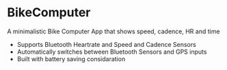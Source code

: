 # BikeComputer

A minimalistic Bike Computer App that shows speed, cadence, HR and time


- Supports Bluetooth Heartrate and Speed and Cadence Sensors
- Automatically switches between Bluetooth Sensors and GPS inputs
- Built with battery saving considaration
